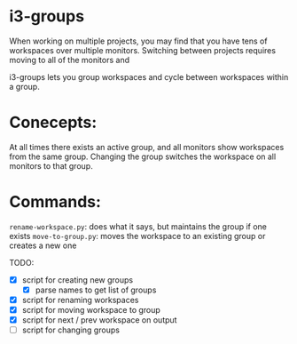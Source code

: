 # i3-groups

When working on multiple projects, you may find that you have tens
of workspaces over multiple monitors. Switching between projects 
requires moving to all of the monitors and 

i3-groups lets you group workspaces and cycle between workspaces 
within a group. 

# Conecepts:
At all times there exists an active group, and all monitors show workspaces from the same group. 
Changing the group switches the workspace on all monitors to that group.

# Commands:
`rename-workspace.py`: does what it says, but maintains the group if one exists
`move-to-group.py`: moves the workspace to an existing group or creates a new one

TODO:
 - [x] script for creating new groups
    - [x] parse names to get list of groups
 - [x] script for renaming workspaces 
 - [x] script for moving workspace to group
 - [x] script for next / prev workspace on output 
 - [ ] script for changing groups

